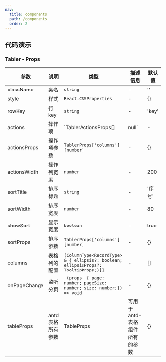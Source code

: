 ```yaml
---
nav:
  title: components
  path: /components
  order: 2
---
```


## 代码演示

<code src="./demo/demo1.tsx"></code>


### Tabler - Props

| 参数         | 说明     | 类型           | 描述信息 | 默认值 |
| ------------| -------- | -----------   | ------  | ----- |
| className | 类名 | `string`|  -    | ''
| style | 样式 | `React.CSSProperties`|  -    | {}
| rowKey | 行key | `string`|  -    | 'key'
| actions | 操作项 | `TablerActionsProps[] | null`|  -    | []
| actionsProps | 操作项参数 | `TablerProps['columns'][number]`|  -    | {}
| actionsWidth | 操作列宽度 | `number`|  -    | 200
| sortTitle | 排序标题 | `string`|  -    | '序号'
| sortWidth | 排序宽度 | `number`|  -    | 80
| showSort | 显示宽度 | `boolean`|  -    | true
| sortProps | 排序参数 | `TablerProps['columns'][number]`|  -    | {}
| columns | 表格列的配置 | `(ColumnType<RecordType> & { ellipsis?: boolean; ellipsisProps?: TooltipProps;)[]` |  -    | []
| onPageChange | 监听分页 | ` (props: { page: number; pageSize: number; size: number;}) => void`|  -    | {}
| tableProps | antd 表格所有参数 | TableProps | 可用于 antd-表格组件所有的参数 | {} |
